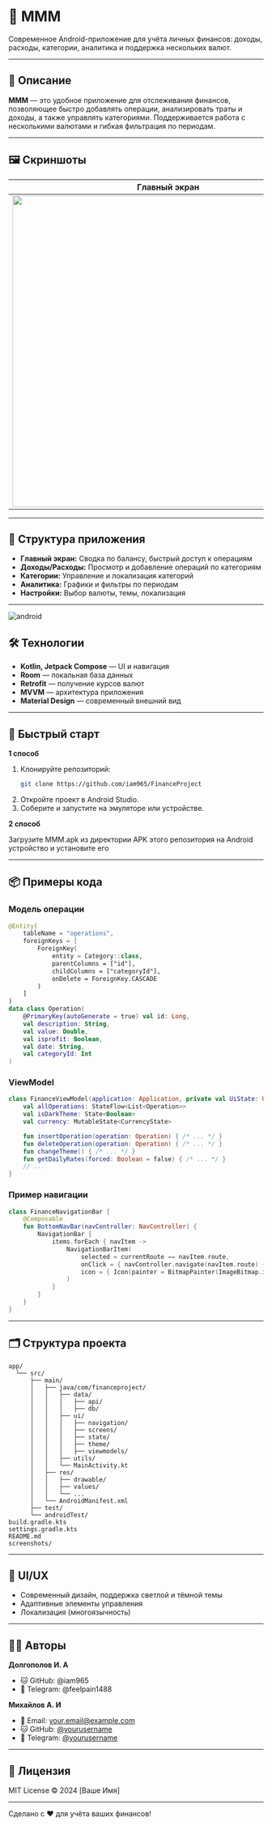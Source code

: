 # 💸 MMM

Современное Android-приложение для учёта личных финансов: доходы, расходы, категории, аналитика и поддержка нескольких валют.

---

## 📱 Описание

**MMM** — это удобное приложение для отслеживания финансов, позволяющее быстро добавлять операции, анализировать траты и доходы, а также управлять категориями. Поддерживается работа с несколькими валютами и гибкая фильтрация по периодам.

---

## 🖼️ Скриншоты

| Главный экран | Добавление операции | Аналитика | Настройки |
|---------------|---------------------|-----------|-----------|
| <img src="screenshots/home.png" height="615"/> | <img src="screenshots/add.png"  height="615"/> | <img src="screenshots/diagram.png"  height="615"/> | <img src="screenshots/settings.png"  height="615"/>|

---

## 🧩 Структура приложения

- **Главный экран:** Сводка по балансу, быстрый доступ к операциям
- **Доходы/Расходы:** Просмотр и добавление операций по категориям
- **Категории:** Управление и локализация категорий
- **Аналитика:** Графики и фильтры по периодам
- **Настройки:** Выбор валюты, темы, локализация

---
![android](screenshots/android.png)
## 🛠️ Технологии

- **Kotlin, Jetpack Compose** — UI и навигация
- **Room** — локальная база данных
- **Retrofit** — получение курсов валют
- **MVVM** — архитектура приложения
- **Material Design** — современный внешний вид

---

## 🚀 Быстрый старт
**1 способ**
1. Клонируйте репозиторий:
   ```bash
   git clone https://github.com/iam965/FinanceProject
   ```
2. Откройте проект в Android Studio.
3. Соберите и запустите на эмуляторе или устройстве.

**2 способ**

   Загрузите MMM.apk из директории APK этого репозитория на Android устройство и установите его

---

## 📦 Примеры кода

### Модель операции

```kotlin
@Entity(
    tableName = "operations",
    foreignKeys = [
        ForeignKey(
            entity = Category::class,
            parentColumns = ["id"],
            childColumns = ["categoryId"],
            onDelete = ForeignKey.CASCADE
        )
    ]
)
data class Operation(
    @PrimaryKey(autoGenerate = true) val id: Long,
    val description: String,
    val value: Double,
    val isprofit: Boolean,
    val date: String,
    val categoryId: Int
)
```

### ViewModel

```kotlin
class FinanceViewModel(application: Application, private val UiState: UIState) : AndroidViewModel(application) {
    val allOperations: StateFlow<List<Operation>>
    val isDarkTheme: State<Boolean>
    val currency: MutableState<CurrencyState>

    fun insertOperation(operation: Operation) { /* ... */ }
    fun deleteOperation(operation: Operation) { /* ... */ }
    fun changeTheme() { /* ... */ }
    fun getDailyRates(forced: Boolean = false) { /* ... */ }
    // ...
}
```

### Пример навигации

```kotlin
class FinanceNavigationBar {
    @Composable
    fun BottomNavBar(navController: NavController) {
        NavigationBar {
            items.forEach { navItem ->
                NavigationBarItem(
                    selected = currentRoute == navItem.route,
                    onClick = { navController.navigate(navItem.route) { /* ... */ } },
                    icon = { Icon(painter = BitmapPainter(ImageBitmap.imageResource(navItem.image)), contentDescription = navItem.title) }
                )
            }
        }
    }
}
```
---
## 🗂️ Структура проекта

```plaintext
app/
  └── src/
      ├── main/
      │   ├── java/com/financeproject/
      │   │   ├── data/
      │   │   │   ├── api/
      │   │   │   ├── db/
      │   │   ├── ui/
      │   │   │   ├── navigation/
      │   │   │   ├── screens/
      │   │   │   ├── state/
      │   │   │   ├── theme/
      │   │   │   ├── viewmodels/
      │   │   ├── utils/
      │   │   └── MainActivity.kt
      │   ├── res/
      │   │   ├── drawable/
      │   │   ├── values/
      │   │   └── ...
      │   └── AndroidManifest.xml
      ├── test/
      └── androidTest/
build.gradle.kts
settings.gradle.kts
README.md
screenshots/
```
---

## 🎨 UI/UX

- Современный дизайн, поддержка светлой и тёмной темы
- Адаптивные элементы управления
- Локализация (многоязычность)

---

## 👨‍💻 Авторы

   **Долгополов И. А**

   - 🐱 GitHub: @iam965
   - 📱 Telegram: @feelpain1488
   
   **Михайлов А. И**  
- 📧 Email: [your.email@example.com](mailto:your.email@example.com)
- 🐱 GitHub: [@yourusername](https://github.com/yourusername)
- 📱 Telegram: [@yourusername](https://t.me/yourusername)

---

## 📄 Лицензия

MIT License © 2024 [Ваше Имя]

---

Сделано с ❤️ для учёта ваших финансов!
